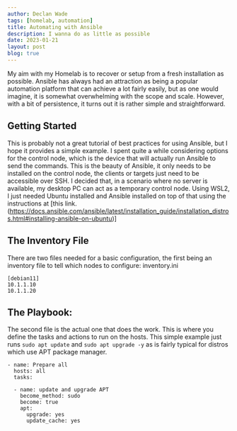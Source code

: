 ```yaml
---
author: Declan Wade
tags: [homelab, automation]
title: Automating with Ansible
description: I wanna do as little as possible
date: 2023-01-21
layout: post
blog: true
---
```


My aim with my Homelab is to recover or setup from a fresh installation as possible. Ansible has always had an attraction as being a popular automation platform that can achieve a lot fairly easily, but as one would imagine, it is somewhat overwhelming with the scope and scale.
However, with a bit of persistence, it turns out it is rather simple and straightforward.

## Getting Started

This is probably not a great tutorial of best practices for using Ansible, but I hope it provides a simple example. 
I spent quite a while considering options for the control node, which is the device that will actually run Ansible to send the commands. This is the beauty of Ansible, it only needs to be installed on the control node, the clients or targets just need to be accessible over SSH. 
I decided that, in a scenario where no server is available, my desktop PC can act as a temporary control node. Using WSL2, I just needed Ubuntu installed and Ansible installed on top of that using the instructions at [this link.(https://docs.ansible.com/ansible/latest/installation_guide/installation_distros.html#installing-ansible-on-ubuntu)]

## The Inventory File

There are two files needed for a basic configuration, the first being an inventory file to tell which nodes to configure:
inventory.ini
```
[debian11]
10.1.1.10
10.1.1.20
```

## The Playbook:

The second file is the actual one that does the work. This is where you define the tasks and actions to run on the hosts. 
This simple example just runs ```sudo apt update``` and ```sudo apt upgrade -y``` as is fairly typical for distros which use APT package manager. 

```
- name: Prepare all
  hosts: all  
  tasks:

  - name: update and upgrade APT
    become_method: sudo
    become: true
    apt:
      upgrade: yes
      update_cache: yes
 ```
 
